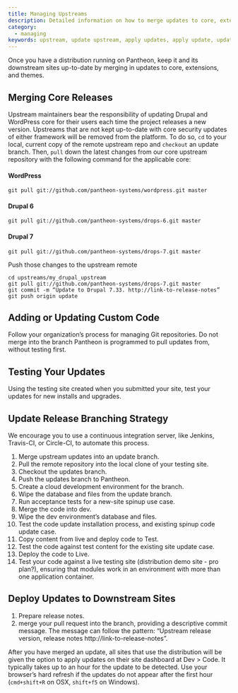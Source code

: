 ```yaml
---
title: Managing Upstreams
description: Detailed information on how to merge updates to core, extensions, and themes running on Pantheon.
category:
  - managing
keywords: upstream, update upstream, apply updates, apply update, update core, update plugin, update module, update theme, update distribution, distribution, branch, deploy update, deploy updates, update, updates
---
```

Once you have a distribution running on Pantheon, keep it and its downstream sites up-to-date by merging in updates to core, extensions, and themes.

## Merging Core Releases

Upstream maintainers bear the responsibility of updating Drupal and WordPress core for their users each time the project releases a new version. Upstreams that are not kept up-to-date with core security updates of either framework will be removed from the platform. To do so, `cd` to your local, current copy of the remote upstream repo and `checkout` an update branch. Then, `pull` down the latest changes from our core upstream repository with the following command for the applicable core:

#### WordPress
```
git pull git://github.com/pantheon-systems/wordpress.git master
```

#### Drupal 6

```
git pull git://github.com/pantheon-systems/drops-6.git master
```

#### Drupal 7

```
git pull git://github.com/pantheon-systems/drops-7.git master
```

Push those changes to the upstream remote

```
cd upstreams/my_drupal_upstream
git pull git://github.com/pantheon-systems/drops-7.git master
git commit -m “Update to Drupal 7.33. http://link-to-release-notes” git push origin update
```

## Adding or Updating Custom Code

Follow your organization’s process for managing Git repositories. Do not merge into the branch Pantheon is programmed to pull updates from, without testing first.

## Testing Your Updates

Using the testing site created when you submitted your site, test your updates for new installs and upgrades.

## Update Release Branching Strategy

We encourage you to use a continuous integration server, like Jenkins, Travis-CI, or Circle-CI, to automate this process.

1. Merge upstream updates into an update branch.
2. Pull the remote repository into the local clone of your testing site.
3. Checkout the updates branch.
4. Push the updates branch to Pantheon.
5. Create a cloud development environment for the branch.
6. Wipe the database and files from the update branch.
7. Run acceptance tests for a new-site spinup use case.
8. Merge the code into dev.
9. Wipe the dev environment’s database and files.
10. Test the code update installation process, and existing spinup code update case.
11. Copy content from live and deploy code to Test.
12. Test the code against test content for the existing site update case.
13. Deploy the code to Live.
14. Test your code against a live testing site (distribution demo site - pro plan?), ensuring that modules work in an environment with more than one application container.

## Deploy Updates to Downstream Sites

1. Prepare release notes.
2. merge your pull request into the branch, providing a descriptive commit message. The message can follow the pattern: “Upstream release version, release notes http://link-to-release-notes”.

After you have merged an update, all sites that use the distribution will be given the option to apply updates on their site dashboard at  Dev > Code. It typically takes up to an hour for the update to be detected. Use your browser’s hard refresh if the updates do not appear after the first hour (`cmd+shift+R` on OSX, `shift+f5` on Windows).
